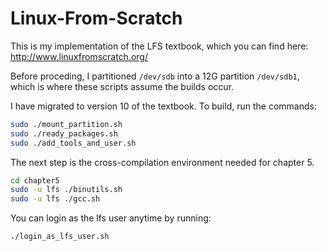 # Linux-From-Scratch
This is my implementation of the LFS textbook, which you can find here: http://www.linuxfromscratch.org/

Before proceding, I partitioned `/dev/sdb` into a 12G partition `/dev/sdb1`, which is where these scripts assume the builds occur.

I have migrated to version 10 of the textbook. To build, run the commands:
```bash
sudo ./mount_partition.sh
sudo ./ready_packages.sh
sudo ./add_tools_and_user.sh
```

The next step is the cross-compilation environment needed for chapter 5.
```bash
cd chapter5 
sudo -u lfs ./binutils.sh
sudo -u lfs ./gcc.sh
```

You can login as the lfs user anytime by running:
```bash
./login_as_lfs_user.sh
```

